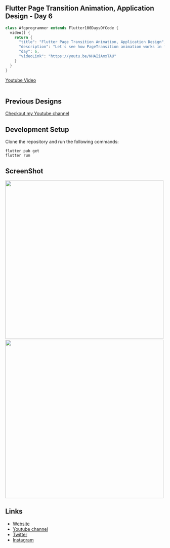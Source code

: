 ## Flutter Page Transition Animation, Application Design - Day 6

```dart
class Afgprogrammer extends Flutter100DaysOfCode {
  video() {
    return {
      "title": "Flutter Page Transition Animation, Application Design",
      "description": "Let's see how PageTransition animation works in flutter.",
      "day": 6,
      "videoLink": "https://youtu.be/NHAIiAmxTAU"
    }
  }
}
```

[Youtube Video](https://youtu.be/KEUKRT9Xsls)
<br><br>
## Previous Designs
[Checkout my Youtube channel](https://youtube.com/afgprogrammer)

## Development Setup
Clone the repository and run the following commands:
```
flutter pub get
flutter run
```

## ScreenShot

<img src="assets/screenshot/one.png" height="500em" />&nbsp;<img src="assets/screenshot/two.png" height="500em" />

## Links

* [Website](https://afgprogrammer.com)
* [Youtube channel](https://youtube.com/afgprogrammer)
* [Twitter](https://twitter.com/afgprogrammer)
* [Instagram](https://instagram.com/afgprogrammer)
